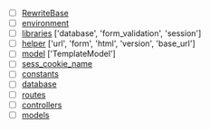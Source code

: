 - [ ] [RewriteBase](./.htaccess#L3)
- [ ] [environment](./index.php#L58)
- [ ] [libraries](./application/config/autoload.php#L5) ['database', 'form_validation', 'session']
- [ ] [helper](./application/config/autoload.php#L7) ['url', 'form', 'html', 'version', 'base_url']
- [ ] [model](./application/config/autoload.php#L10) ['TemplateModel']
- [ ] [sess_cookie_name](./application/config/config.php#L31)
- [ ] [constants](./application/config/constants.php#L87)
- [ ] [database](./application/config/database.php#L7)
- [ ] [routes](./application/config/routes.php#L4)
- [ ] [controllers](./application/controllers/index.html)
- [ ] [models](./application/models/index.html)
